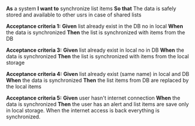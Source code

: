 **As** a system
**I want to** synchronize list items
**So that** The data is safely stored and available to other usrs in case of shared lists

**Acceptance criteria 1:** 
**Given** list already exist in the DB no in local
**When** the data is synchronized
**Then** the list is synchronized with items from the DB

**Acceptance criteria 3:** 
**Given** list already exist in local no in DB
**When** the data is synchronized
**Then** the list is synchronized with items from the local storage

**Acceptance criteria 4:** 
**Given** list already exist (same name) in local and DB
**When** the data is synchronized
**Then** the list items from DB are replaced by the local items

**Acceptance criteria 5:** 
**Given** user hasn't internet connection
**When** the data is synchronized
**Then** the user has an alert and list items are save only in local storage. When the internet access is back everything is synchronized.
